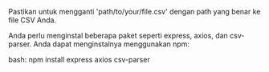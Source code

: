 Pastikan untuk mengganti 'path/to/your/file.csv' dengan path yang benar ke file CSV Anda.

Anda perlu menginstal beberapa paket seperti express, axios, dan csv-parser. Anda dapat menginstalnya menggunakan npm:

bash:
npm install express axios csv-parser
